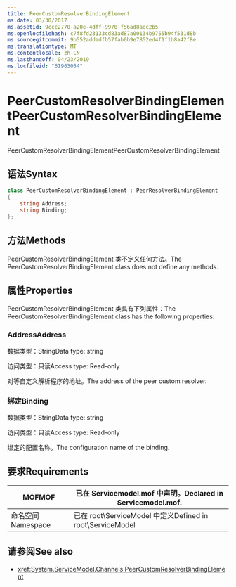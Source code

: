 ```yaml
---
title: PeerCustomResolverBindingElement
ms.date: 03/30/2017
ms.assetid: 9ccc2770-a20e-4dff-9970-f56ad8aec2b5
ms.openlocfilehash: c7f8fd23133cd83ad87a00134b9755b94f531d8b
ms.sourcegitcommit: 9b552addadfb57fab0b9e7852ed4f1f1b8a42f8e
ms.translationtype: MT
ms.contentlocale: zh-CN
ms.lasthandoff: 04/23/2019
ms.locfileid: "61963054"
---
```

# <a name="peercustomresolverbindingelement"></a><span data-ttu-id="d7424-102">PeerCustomResolverBindingElement</span><span class="sxs-lookup"><span data-stu-id="d7424-102">PeerCustomResolverBindingElement</span></span>

<span data-ttu-id="d7424-103">PeerCustomResolverBindingElement</span><span class="sxs-lookup"><span data-stu-id="d7424-103">PeerCustomResolverBindingElement</span></span>

## <a name="syntax"></a><span data-ttu-id="d7424-104">语法</span><span class="sxs-lookup"><span data-stu-id="d7424-104">Syntax</span></span>

```csharp
class PeerCustomResolverBindingElement : PeerResolverBindingElement
{
    string Address;
    string Binding;
};
```

## <a name="methods"></a><span data-ttu-id="d7424-105">方法</span><span class="sxs-lookup"><span data-stu-id="d7424-105">Methods</span></span>

<span data-ttu-id="d7424-106">PeerCustomResolverBindingElement 类不定义任何方法。</span><span class="sxs-lookup"><span data-stu-id="d7424-106">The PeerCustomResolverBindingElement class does not define any methods.</span></span>

## <a name="properties"></a><span data-ttu-id="d7424-107">属性</span><span class="sxs-lookup"><span data-stu-id="d7424-107">Properties</span></span>

 <span data-ttu-id="d7424-108">PeerCustomResolverBindingElement 类具有下列属性：</span><span class="sxs-lookup"><span data-stu-id="d7424-108">The PeerCustomResolverBindingElement class has the following properties:</span></span>

### <a name="address"></a><span data-ttu-id="d7424-109">Address</span><span class="sxs-lookup"><span data-stu-id="d7424-109">Address</span></span>

<span data-ttu-id="d7424-110">数据类型：String</span><span class="sxs-lookup"><span data-stu-id="d7424-110">Data type: string</span></span>

<span data-ttu-id="d7424-111">访问类型：只读</span><span class="sxs-lookup"><span data-stu-id="d7424-111">Access type: Read-only</span></span>

<span data-ttu-id="d7424-112">对等自定义解析程序的地址。</span><span class="sxs-lookup"><span data-stu-id="d7424-112">The address of the peer custom resolver.</span></span>

### <a name="binding"></a><span data-ttu-id="d7424-113">绑定</span><span class="sxs-lookup"><span data-stu-id="d7424-113">Binding</span></span>

<span data-ttu-id="d7424-114">数据类型：String</span><span class="sxs-lookup"><span data-stu-id="d7424-114">Data type: string</span></span>

<span data-ttu-id="d7424-115">访问类型：只读</span><span class="sxs-lookup"><span data-stu-id="d7424-115">Access type: Read-only</span></span>

<span data-ttu-id="d7424-116">绑定的配置名称。</span><span class="sxs-lookup"><span data-stu-id="d7424-116">The configuration name of the binding.</span></span>

## <a name="requirements"></a><span data-ttu-id="d7424-117">要求</span><span class="sxs-lookup"><span data-stu-id="d7424-117">Requirements</span></span>

|<span data-ttu-id="d7424-118">MOF</span><span class="sxs-lookup"><span data-stu-id="d7424-118">MOF</span></span>|<span data-ttu-id="d7424-119">已在 Servicemodel.mof 中声明。</span><span class="sxs-lookup"><span data-stu-id="d7424-119">Declared in Servicemodel.mof.</span></span>|
|---------|-----------------------------------|
|<span data-ttu-id="d7424-120">命名空间</span><span class="sxs-lookup"><span data-stu-id="d7424-120">Namespace</span></span>|<span data-ttu-id="d7424-121">已在 root\ServiceModel 中定义</span><span class="sxs-lookup"><span data-stu-id="d7424-121">Defined in root\ServiceModel</span></span>|

## <a name="see-also"></a><span data-ttu-id="d7424-122">请参阅</span><span class="sxs-lookup"><span data-stu-id="d7424-122">See also</span></span>

- <xref:System.ServiceModel.Channels.PeerCustomResolverBindingElement>
